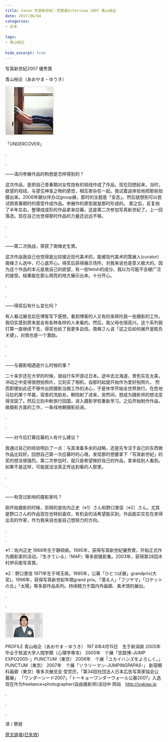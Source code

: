 ```yaml
---
title: Canon 写真新世紀｜受賞者Interview 2007 青山裕企
date: 2017/06/04
categories:
- 日本

tags:
- 青山裕企

hide_excerpt: true
---
```


> 



<!--more-->

写真新世紀2007 優秀賞
 
青山裕企（あおやま・ゆうき）

![](/images/0047/01.jpg)

 
「UNDERCOVER」
 
.

.

——请问参展作品的构想是怎样得到的？

这次作品，是把自己青春期对女性抱有的视线作成了作品。现在回想起来，当时，欲望的视线，与望见神圣之物的感觉，相互掺杂在一起。我试着追体验地把那些拍摄出来。2006年跟伙伴办过group展，那时的主题是「变态」。然后就想到可以尝试把青春期时的感受作成作品。参展作的原型就是那时形成的。
那之后，反复拍了半年左右，整理成成形的作品拿来应募。这是第二次参加写真新世紀了。上一回落选。现在自己也觉得那时作品的力量还远远不够。
 
.

.

——第二次挑战，荣获了南條史生賞。

这次作品我自己也觉得是比较接近现代美术的，能被现代美术的策展人(curator)南條さん选中，打心底开心。得奖后获得展示场所，对我来说也是意义极大的。因为这个作品的本元是我自己的欲望，有一些fetish的成分。我以为可能不会被广泛的接受。结果能在那么明亮的地方展示出来。十分开心。
 
.

.

——得奖后有什么变化吗？

有人看过展览后在博客写下感想，看到博客的人又有的来拜托我一些摄影的工作。我切实感到原来是会有各种各样的人来看的。然后，我父母也很高兴。这个系列我打算一直继续下去，得奖也给了我更多自信。南條さん说「这之后如何展开是胜负关键」，对我也是一个激励。
 
.

.

——与摄影相遇是什么时候的事？

二十来岁还在大学的时候，骑自行车环游过日本。途中去北海道，景色实在太美，冲动之中变得很想拍照片。立刻买了相机，自那时起就开始作为爱好拍照片。
然而即便如此还不够作出把摄影当做工作的决心，于是休学开始全世界旅行。在危地马拉的某个早晨，宿舍的洗脸处，朝阳射了进来，突然间，想成为摄影师的想法变得坚固了。然后立刻中断旅行回国，进入摄影学校重新学习。之后开始制作作品，做摄影方面的工作，一条线地朝摄影前进。
 
.

.

——对今后打算应募的人有什么建议？

我通过自己的经验明白了一点：与其准备多余的战略，还是先专注于自己的东西做作品比较好。回想自己第一次应募时的心境，发现那时想要拿下「写真新世紀」的奖的想法很强烈。第二次参加时，就只是希望做好自己的作品，拿来给别人看到。如果不是这样，可能就没法真正传达到看的人那里。
 
.

.

——有受过影响的摄影家吗？

刚开始摄影的时候，崇拜的是佐内正史（※1）さん和野口里佳（※2）さん。尤其是野口さん的作品现在也特别喜欢，有机会的话希望能买到。作品能实实在在卖得出去的作家，作为我来说也是自己想努力的方向。
 
 
.

.

※1：佐内正史
1968年生于静岡県。1995年，获得写真新世紀優秀賞，开始正式作为摄影家的活动。『生きている』『MAP』等多部摄影集。2003年，获得第28回木村伊兵衛写真賞。
 
※2：野口里佳
1971年生于埼玉県。1995年，公募「ひとつぼ展」grandprix(大奖)。1996年，获得写真新世紀年間grand prix。「潜る人」「フジヤマ」「ロケットの丘」「太陽」等多部作品系列。持续精力于国内外画廊、美术馆的展出。

.

.

 
![](/images/0047/02.jpg)


PROFILE
青山裕企（あおやま・ゆうき）
197
8年4月15日　生于新潟県
2005年　毕业于筑波大学人間学類（心理学専攻）
2005年　个展「空跳博-JUMP EXPO2005-」PUNCTUM（東京）
2006年　个展「ユカイハンズをよろしく。」PUNCTUM（東京）
2007年　个展「ソラリーマン-JUMPINGPAPAS-」
新宿眼科画廊（東京）等多次展览会
受赏历，「第34回社団法人日本広告写真家協会公募展」
「ワンダーシード2007」「トーキョーワンダーウォール公募2007」入选
现在作为freelance•photographer(自由摄影师)活动中
网站　http://yukiao.jp
 
.

.

.

译 / 蔡骁

[原文链接(已失效)](web.canon.jp/scsa/newcosmos/interview/2007/yuki_aoyama/index.html)